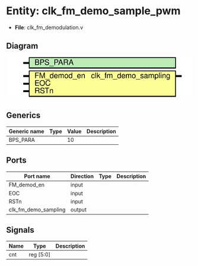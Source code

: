 # Entity: clk_fm_demo_sample_pwm 

- **File**: clk_fm_demodulation.v
## Diagram

![Diagram](clk_fm_demodulation.svg "Diagram")
## Generics

| Generic name | Type | Value | Description |
| ------------ | ---- | ----- | ----------- |
| BPS_PARA     |      | 10    |             |
## Ports

| Port name            | Direction | Type | Description |
| -------------------- | --------- | ---- | ----------- |
| FM_demod_en          | input     |      |             |
| EOC                  | input     |      |             |
| RSTn                 | input     |      |             |
| clk_fm_demo_sampling | output    |      |             |
## Signals

| Name | Type      | Description |
| ---- | --------- | ----------- |
| cnt  | reg	[5:0] |             |
